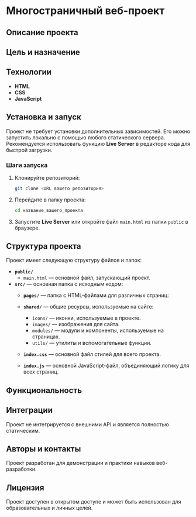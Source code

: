 # Многостраничный веб-проект

## Описание проекта


## Цель и назначение

## Технологии

- **HTML**
- **CSS**
- **JavaScript**

## Установка и запуск

Проект не требует установки дополнительных зависимостей. Его можно запустить локально с помощью любого статического сервера. Рекомендуется использовать функцию **Live Server** в редакторе кода для быстрой загрузки.

### Шаги запуска

1. Клонируйте репозиторий:
   ```bash
   git clone <URL вашего репозитория>
   ```
2. Перейдите в папку проекта:
   ```bash
   cd название_вашего_проекта
   ```
3. Запустите **Live Server** или откройте файл `main.html` из папки `public` в браузере.

## Структура проекта

Проект имеет следующую структуру файлов и папок:

- **`public/`**
  - `main.html` — основной файл, запускающий проект.
- **`src/`** — основная папка с исходным кодом:
  - **`pages/`** — папка с HTML-файлами для различных страниц:
    
  - **`shared/`** — общие ресурсы, используемые на сайте:
    - `icons/` — иконки, используемые в проекте.
    - `images/` — изображения для сайта.
    - `modules/` — модули и компоненты, используемые на страницах.
    - `utils/` — утилиты и вспомогательные функции.
  - **`index.css`** — основной файл стилей для всего проекта.
  - **`index.js`** — основной JavaScript-файл, объединяющий логику для всех страниц.

## Функциональность



## Интеграции

Проект не интегрируется с внешними API и является полностью статическим.

## Авторы и контакты

Проект разработан для демонстрации и практики навыков веб-разработки.

## Лицензия

Проект доступен в открытом доступе и может быть использован для образовательных и личных целей.

